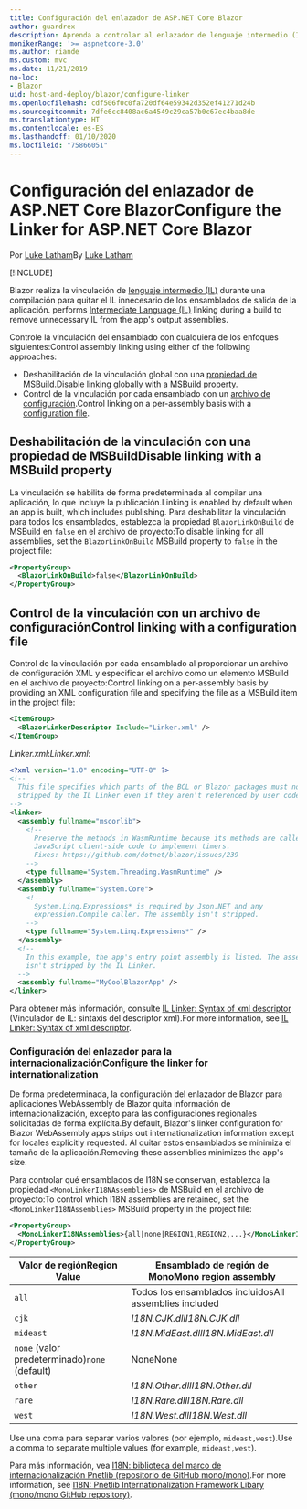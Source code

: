 ```yaml
---
title: Configuración del enlazador de ASP.NET Core Blazor
author: guardrex
description: Aprenda a controlar al enlazador de lenguaje intermedio (IL) al crear una aplicación Blazor.
monikerRange: '>= aspnetcore-3.0'
ms.author: riande
ms.custom: mvc
ms.date: 11/21/2019
no-loc:
- Blazor
uid: host-and-deploy/blazor/configure-linker
ms.openlocfilehash: cdf506f0c0fa720df64e59342d352ef41271d24b
ms.sourcegitcommit: 7dfe6cc8408ac6a4549c29ca57b0c67ec4baa8de
ms.translationtype: HT
ms.contentlocale: es-ES
ms.lasthandoff: 01/10/2020
ms.locfileid: "75866051"
---
```

# <a name="configure-the-linker-for-aspnet-core-opno-locblazor"></a><span data-ttu-id="35a41-103">Configuración del enlazador de ASP.NET Core Blazor</span><span class="sxs-lookup"><span data-stu-id="35a41-103">Configure the Linker for ASP.NET Core Blazor</span></span>

<span data-ttu-id="35a41-104">Por [Luke Latham](https://github.com/guardrex)</span><span class="sxs-lookup"><span data-stu-id="35a41-104">By [Luke Latham](https://github.com/guardrex)</span></span>

[!INCLUDE[](~/includes/blazorwasm-preview-notice.md)]

Blazor<span data-ttu-id="35a41-105"> realiza la vinculación de [lenguaje intermedio (IL)](/dotnet/standard/managed-code#intermediate-language--execution) durante una compilación para quitar el IL innecesario de los ensamblados de salida de la aplicación.</span><span class="sxs-lookup"><span data-stu-id="35a41-105"> performs [Intermediate Language (IL)](/dotnet/standard/managed-code#intermediate-language--execution) linking during a build to remove unnecessary IL from the app's output assemblies.</span></span>

<span data-ttu-id="35a41-106">Controle la vinculación del ensamblado con cualquiera de los enfoques siguientes:</span><span class="sxs-lookup"><span data-stu-id="35a41-106">Control assembly linking using either of the following approaches:</span></span>

* <span data-ttu-id="35a41-107">Deshabilitación de la vinculación global con una [propiedad de MSBuild](#disable-linking-with-a-msbuild-property).</span><span class="sxs-lookup"><span data-stu-id="35a41-107">Disable linking globally with a [MSBuild property](#disable-linking-with-a-msbuild-property).</span></span>
* <span data-ttu-id="35a41-108">Control de la vinculación por cada ensamblado con un [archivo de configuración](#control-linking-with-a-configuration-file).</span><span class="sxs-lookup"><span data-stu-id="35a41-108">Control linking on a per-assembly basis with a [configuration file](#control-linking-with-a-configuration-file).</span></span>

## <a name="disable-linking-with-a-msbuild-property"></a><span data-ttu-id="35a41-109">Deshabilitación de la vinculación con una propiedad de MSBuild</span><span class="sxs-lookup"><span data-stu-id="35a41-109">Disable linking with a MSBuild property</span></span>

<span data-ttu-id="35a41-110">La vinculación se habilita de forma predeterminada al compilar una aplicación, lo que incluye la publicación.</span><span class="sxs-lookup"><span data-stu-id="35a41-110">Linking is enabled by default when an app is built, which includes publishing.</span></span> <span data-ttu-id="35a41-111">Para deshabilitar la vinculación para todos los ensamblados, establezca la propiedad `BlazorLinkOnBuild` de MSBuild en `false` en el archivo de proyecto:</span><span class="sxs-lookup"><span data-stu-id="35a41-111">To disable linking for all assemblies, set the `BlazorLinkOnBuild` MSBuild property to `false` in the project file:</span></span>

```xml
<PropertyGroup>
  <BlazorLinkOnBuild>false</BlazorLinkOnBuild>
</PropertyGroup>
```

## <a name="control-linking-with-a-configuration-file"></a><span data-ttu-id="35a41-112">Control de la vinculación con un archivo de configuración</span><span class="sxs-lookup"><span data-stu-id="35a41-112">Control linking with a configuration file</span></span>

<span data-ttu-id="35a41-113">Control de la vinculación por cada ensamblado al proporcionar un archivo de configuración XML y especificar el archivo como un elemento MSBuild en el archivo de proyecto:</span><span class="sxs-lookup"><span data-stu-id="35a41-113">Control linking on a per-assembly basis by providing an XML configuration file and specifying the file as a MSBuild item in the project file:</span></span>

```xml
<ItemGroup>
  <BlazorLinkerDescriptor Include="Linker.xml" />
</ItemGroup>
```

<span data-ttu-id="35a41-114">*Linker.xml*:</span><span class="sxs-lookup"><span data-stu-id="35a41-114">*Linker.xml*:</span></span>

```xml
<?xml version="1.0" encoding="UTF-8" ?>
<!--
  This file specifies which parts of the BCL or Blazor packages must not be
  stripped by the IL Linker even if they aren't referenced by user code.
-->
<linker>
  <assembly fullname="mscorlib">
    <!--
      Preserve the methods in WasmRuntime because its methods are called by 
      JavaScript client-side code to implement timers.
      Fixes: https://github.com/dotnet/blazor/issues/239
    -->
    <type fullname="System.Threading.WasmRuntime" />
  </assembly>
  <assembly fullname="System.Core">
    <!--
      System.Linq.Expressions* is required by Json.NET and any 
      expression.Compile caller. The assembly isn't stripped.
    -->
    <type fullname="System.Linq.Expressions*" />
  </assembly>
  <!--
    In this example, the app's entry point assembly is listed. The assembly
    isn't stripped by the IL Linker.
  -->
  <assembly fullname="MyCoolBlazorApp" />
</linker>
```

<span data-ttu-id="35a41-115">Para obtener más información, consulte [IL Linker: Syntax of xml descriptor](https://github.com/mono/linker/blob/master/src/linker/README.md#syntax-of-xml-descriptor) (Vinculador de IL: sintaxis del descriptor xml).</span><span class="sxs-lookup"><span data-stu-id="35a41-115">For more information, see [IL Linker: Syntax of xml descriptor](https://github.com/mono/linker/blob/master/src/linker/README.md#syntax-of-xml-descriptor).</span></span>

### <a name="configure-the-linker-for-internationalization"></a><span data-ttu-id="35a41-116">Configuración del enlazador para la internacionalización</span><span class="sxs-lookup"><span data-stu-id="35a41-116">Configure the linker for internationalization</span></span>

<span data-ttu-id="35a41-117">De forma predeterminada, la configuración del enlazador de Blazor para aplicaciones WebAssembly de Blazor quita información de internacionalización, excepto para las configuraciones regionales solicitadas de forma explícita.</span><span class="sxs-lookup"><span data-stu-id="35a41-117">By default, Blazor's linker configuration for Blazor WebAssembly apps strips out internationalization information except for locales explicitly requested.</span></span> <span data-ttu-id="35a41-118">Al quitar estos ensamblados se minimiza el tamaño de la aplicación.</span><span class="sxs-lookup"><span data-stu-id="35a41-118">Removing these assemblies minimizes the app's size.</span></span>

<span data-ttu-id="35a41-119">Para controlar qué ensamblados de I18N se conservan, establezca la propiedad `<MonoLinkerI18NAssemblies>` de MSBuild en el archivo de proyecto:</span><span class="sxs-lookup"><span data-stu-id="35a41-119">To control which I18N assemblies are retained, set the `<MonoLinkerI18NAssemblies>` MSBuild property in the project file:</span></span>

```xml
<PropertyGroup>
  <MonoLinkerI18NAssemblies>{all|none|REGION1,REGION2,...}</MonoLinkerI18NAssemblies>
</PropertyGroup>
```

| <span data-ttu-id="35a41-120">Valor de región</span><span class="sxs-lookup"><span data-stu-id="35a41-120">Region Value</span></span>     | <span data-ttu-id="35a41-121">Ensamblado de región de Mono</span><span class="sxs-lookup"><span data-stu-id="35a41-121">Mono region assembly</span></span>    |
| ---------------- | ----------------------- |
| `all`            | <span data-ttu-id="35a41-122">Todos los ensamblados incluidos</span><span class="sxs-lookup"><span data-stu-id="35a41-122">All assemblies included</span></span> |
| `cjk`            | <span data-ttu-id="35a41-123">*I18N.CJK.dll*</span><span class="sxs-lookup"><span data-stu-id="35a41-123">*I18N.CJK.dll*</span></span>          |
| `mideast`        | <span data-ttu-id="35a41-124">*I18N.MidEast.dll*</span><span class="sxs-lookup"><span data-stu-id="35a41-124">*I18N.MidEast.dll*</span></span>      |
| <span data-ttu-id="35a41-125">`none` (valor predeterminado)</span><span class="sxs-lookup"><span data-stu-id="35a41-125">`none` (default)</span></span> | <span data-ttu-id="35a41-126">None</span><span class="sxs-lookup"><span data-stu-id="35a41-126">None</span></span>                    |
| `other`          | <span data-ttu-id="35a41-127">*I18N.Other.dll*</span><span class="sxs-lookup"><span data-stu-id="35a41-127">*I18N.Other.dll*</span></span>        |
| `rare`           | <span data-ttu-id="35a41-128">*I18N.Rare.dll*</span><span class="sxs-lookup"><span data-stu-id="35a41-128">*I18N.Rare.dll*</span></span>         |
| `west`           | <span data-ttu-id="35a41-129">*I18N.West.dll*</span><span class="sxs-lookup"><span data-stu-id="35a41-129">*I18N.West.dll*</span></span>         |

<span data-ttu-id="35a41-130">Use una coma para separar varios valores (por ejemplo, `mideast,west`).</span><span class="sxs-lookup"><span data-stu-id="35a41-130">Use a comma to separate multiple values (for example, `mideast,west`).</span></span>

<span data-ttu-id="35a41-131">Para más información, vea [I18N: biblioteca del marco de internacionalización Pnetlib (repositorio de GitHub mono/mono)](https://github.com/mono/mono/tree/master/mcs/class/I18N).</span><span class="sxs-lookup"><span data-stu-id="35a41-131">For more information, see [I18N: Pnetlib Internationalization Framework Libary (mono/mono GitHub repository)](https://github.com/mono/mono/tree/master/mcs/class/I18N).</span></span>

